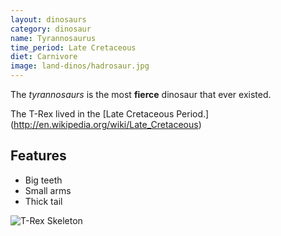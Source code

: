 ```yaml
---
layout: dinosaurs
category: dinosaur
name: Tyrannosaurus
time_period: Late Cretaceous
diet: Carnivore
image: land-dinos/hadrosaur.jpg
---
```


The *tyrannosaurs* is the most **fierce** dinosaur that ever existed.

The T-Rex lived in the [Late Cretaceous Period.] (http://en.wikipedia.org/wiki/Late_Cretaceous)

<!-- # = This replaces a H1
	 - = List
	 ..- = Unordered list -->

## Features

- Big teeth
- Small arms
- Thick tail

![T-Rex Skeleton](http://upload.wikimedia.org/wikipedia/commons/thumb/9/94/Tyrannosaurus_Rex_Holotype.jpg/800px-Tyrannosaurus_Rex_Holotype.jpg)

